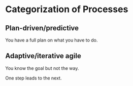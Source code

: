 # Categorization of Processes

## Plan-driven/predictive

You have a full plan on what you have to do.

## Adaptive/iterative agile

You know the goal but not the way.

One step leads to the next.
